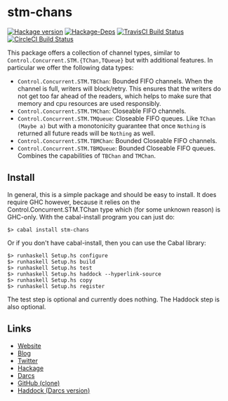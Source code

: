 stm-chans
=========
[![Hackage version](https://img.shields.io/hackage/v/stm-chans.svg?style=flat)](https://hackage.haskell.org/package/stm-chans) 
[![Hackage-Deps](https://img.shields.io/hackage-deps/v/stm-chans.svg?style=flat)](http://packdeps.haskellers.com/specific?package=stm-chans)
[![TravisCI Build Status](https://img.shields.io/travis/wrengr/stm-chans.svg?style=flat)](https://travis-ci.org/wrengr/stm-chans) 
[![CircleCI Build Status](https://circleci.com/gh/wrengr/stm-chans.svg?style=shield&circle-token=b57517657c556be6fd8fca92b843f9e4cffaf8d1)](https://circleci.com/gh/wrengr/stm-chans)

This package offers a collection of channel types, similar to
`Control.Concurrent.STM.{TChan,TQueue}` but with additional features.
In particular we offer the following data types:

* `Control.Concurrent.STM.TBChan`:  Bounded FIFO channels.
    When the channel is full, writers will block/retry. This ensures
    that the writers do not get too far ahead of the readers, which
    helps to  make sure that memory and cpu resources are used
    responsibly.
* `Control.Concurrent.STM.TMChan`:   Closeable FIFO channels.
* `Control.Concurrent.STM.TMQueue`:  Closeable FIFO queues.
    Like `TChan (Maybe a)` but with a monotonicity guarantee that
    once `Nothing` is returned all future reads will be `Nothing`
    as well.
* `Control.Concurrent.STM.TBMChan`:  Bounded Closeable FIFO channels.
* `Control.Concurrent.STM.TBMQueue`: Bounded Closeable FIFO queues.
    Combines the capabilities of `TBChan` and `TMChan`.


## Install

In general, this is a simple package and should be easy to install.
It does require GHC however, because it relies on the
Control.Concurrent.STM.TChan type which (for some unknown reason)
is GHC-only. With the cabal-install program you can just do:

    $> cabal install stm-chans

Or if you don't have cabal-install, then you can use the Cabal
library:

    $> runhaskell Setup.hs configure
    $> runhaskell Setup.hs build
    $> runhaskell Setup.hs test
    $> runhaskell Setup.hs haddock --hyperlink-source
    $> runhaskell Setup.hs copy
    $> runhaskell Setup.hs register

The test step is optional and currently does nothing. The Haddock
step is also optional.


## Links

* [Website](http://cl.indiana.edu/~wren/)
* [Blog](http://winterkoninkje.dreamwidth.org/)
* [Twitter](https://twitter.com/wrengr)
* [Hackage](http://hackage.haskell.org/package/stm-chans)
* [Darcs](http://code.haskell.org/~wren/stm-chans)
* [GitHub (clone)](https://github.com/wrengr/stm-chans)
* [Haddock (Darcs version)
    ](http://code.haskell.org/~wren/stm-chans/dist/doc/html/stm-chans)
